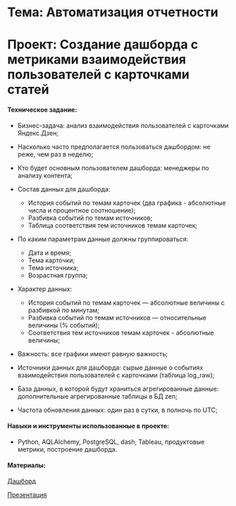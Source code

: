 # Тема: Автоматизация отчетности

# Проект: Создание дашборда с метриками взаимодействия пользователей с карточками статей

#### Техническое задание:
* Бизнес-задача: анализ взаимодействия пользователей с карточками Яндекс.Дзен;
* Насколько часто предполагается пользоваться дашбордом: не реже, чем раз в неделю;
* Кто будет основным пользователем дашборда: менеджеры по анализу контента;
* Состав данных для дашборда:
    * История событий по темам карточек (два графика - абсолютные числа и процентное соотношение);
    * Разбивка событий по темам источников;
    * Таблица соответствия тем источников темам карточек;
* По каким параметрам данные должны группироваться:
    * Дата и время;
    * Тема карточки;
    * Тема источника;
    * Возрастная группа;
* Характер данных:
    * История событий по темам карточек — абсолютные величины с разбивкой по минутам;
    * Разбивка событий по темам источников — относительные величины (% событий);
    * Соответствия тем источников темам карточек - абсолютные величины;
* Важность: все графики имеют равную важность;

* Источники данных для дашборда: cырые данные о событиях взаимодействия пользователей с карточками (таблица log_raw);

* База данных, в которой будут храниться агрегированные данные: дополнительные агрегированные таблицы в БД zen;

* Частота обновления данных: один раз в сутки, в полночь по UTC;




#### Навыки и инструменты использованные в проекте:
* Python, AQLAlchemy, PostgreSQL, dash, Tableau, продуктовые метрики, построение дашборда.

#### Материалы:
[Дашборд](https://public.tableau.com/views/Dashboard_Yandex_Zen_16555074175810/sheet5?:language=en-US&publish=yes&:display_count=n&:origin=viz_share_link)

[Презентация](https://disk.yandex.ru/i/AE2om-fviyc9Gw)